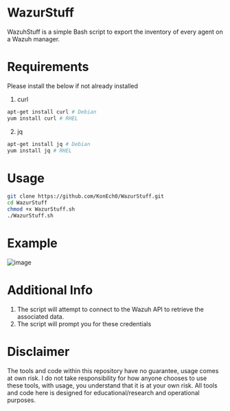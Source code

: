 # WazurStuff
WazuhStuff is a simple Bash script to export the inventory of every agent on a Wazuh manager.

# Requirements
Please install the below if not already installed
1. curl
```bash
apt-get install curl # Debian
yum install curl # RHEL
```
2. jq
```bash
apt-get install jq # Debian
yum install jq # RHEL
```

# Usage
```bash
git clone https://github.com/KonEch0/WazurStuff.git
cd WazurStuff
chmod +x WazurStuff.sh
./WazurStuff.sh
```
# Example
![image](https://github.com/KonEch0/WazurStuff/assets/102297040/218322b4-6429-4a3d-a657-8c2bfc9b24de)

# Additional Info
1. The script will attempt to connect to the Wazuh API to retrieve the associated data.
2. The script will prompt you for these credentials
   
# Disclaimer
The tools and code within this repository have no guarantee, usage comes at own risk. I do not take responsibility for how anyone chooses to use these tools, with usage, you understand that it is at your own risk. All tools and code here is designed for educational/research and operational purposes.
